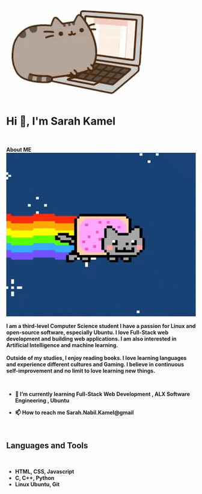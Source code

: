  <img src="https://github.com/SarahNabilKamel/SarahNabilKamel/blob/main/cat.gif">   

<h1 align="left">Hi 👋, I'm Sarah Kamel</h1>
<img scr="https://github.com/SarahNabilKamel/SarahNabilKamel/blob/main/Line.gif" >

<b>About ME <b>
<img src="https://github.com/SarahNabilKamel/SarahNabilKamel/blob/main/cat%202.gif">
<p>I am a third-level Computer Science student I have a passion for Linux and open-source software, especially Ubuntu. I love Full-Stack web development and building web applications. I am also interested in Artificial Intelligence and machine learning.
<br><br>
Outside of my studies, I enjoy reading books. I love learning languages and experience different cultures and Gaming. I believe in continuous self-improvement and no limit to love learning new things.</p>

<img scr="https://github.com/SarahNabilKamel/SarahNabilKamel/blob/main/Line.gif">

- 🌱 I’m currently learning **Full-Stack Web Development , ALX Software Engineering , Ubuntu**

- 📫 How to reach me **Sarah.Nabil.Kamel@gmail**
  
<img scr="https://github.com/SarahNabilKamel/SarahNabilKamel/blob/main/Line.gif">

<h2>Languages and Tools</h2>
<img scr="https://github.com/SarahNabilKamel/SarahNabilKamel/blob/main/sylvester.gif">

<ul>
  <li>HTML, CSS, Javascript</li>
  <li>C, C++, Python</li>
  <li>Linux Ubuntu, Git</li>
</ul>





